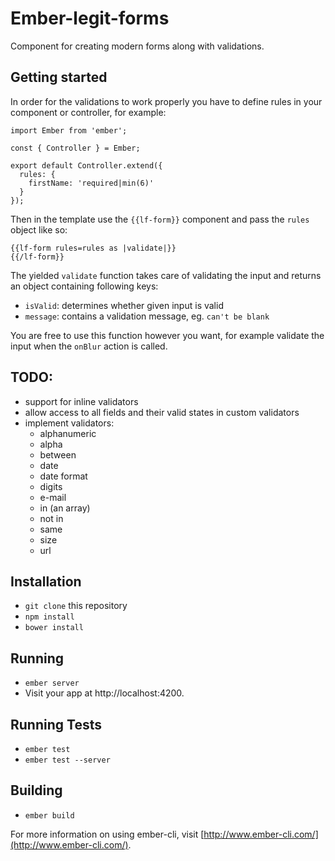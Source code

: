 # Ember-legit-forms

Component for creating modern forms along with validations.

## Getting started

In order for the validations to work properly you have to define rules in your component or controller, for example:

```
import Ember from 'ember';

const { Controller } = Ember;

export default Controller.extend({
  rules: {
    firstName: 'required|min(6)'
  }  
});
```

Then in the template use the `{{lf-form}}` component and pass the `rules` object like so:

```
{{lf-form rules=rules as |validate|}}
{{/lf-form}}
```

The yielded `validate` function takes care of validating the input and returns an object containing following keys:

- `isValid`: determines whether given input is valid
- `message`: contains a validation message, eg. `can't be blank`

You are free to use this function however you want, for example validate the input when the `onBlur` action is called.

## TODO:

- support for inline validators
- allow access to all fields and their valid states in custom validators
- implement validators:
  - alphanumeric
  - alpha
  - between
  - date
  - date format
  - digits
  - e-mail
  - in (an array)
  - not in
  - same
  - size
  - url

## Installation

* `git clone` this repository
* `npm install`
* `bower install`

## Running

* `ember server`
* Visit your app at http://localhost:4200.

## Running Tests

* `ember test`
* `ember test --server`

## Building

* `ember build`

For more information on using ember-cli, visit [http://www.ember-cli.com/](http://www.ember-cli.com/).
